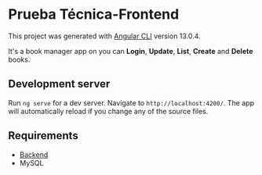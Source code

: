 # Prueba Técnica-Frontend

This project was generated with [Angular CLI](https://github.com/angular/angular-cli) version 13.0.4.

It's a book manager app on you can **Login**, **Update**, **List**, **Create** and **Delete** books.

## Development server

Run `ng serve` for a dev server. Navigate to `http://localhost:4200/`. The app will automatically reload if you change any of the source files.

## Requirements

- [Backend](https://github.com/sergiomesasyelamos2000/CC-Proyecto-22-23/tree/hito-2/backend)
- MySQL
